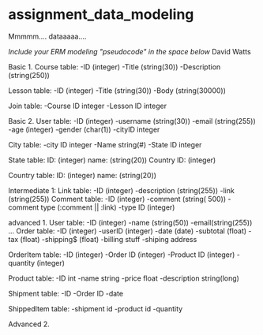 # assignment_data_modeling
Mmmmm.... dataaaaa....

*Include your ERM modeling "pseudocode" in the space below*
David Watts

Basic 1.
  Course table:
    -ID (integer)
    -Title (string(30))
    -Description (string(250))
  
  Lesson table:
    -ID (integer)
    -Title (string(30))
    -Body (string(30000))
    
  Join table:
    -Course ID integer
    -Lesson ID integer
  
Basic 2. 
  User table:
    -ID (integer)
    -username (string(30))
    -email (string(255))
    -age (integer)
    -gender (char(1))
    -cityID integer
    
  City table:
    -city ID integer
    -Name string(#)
    -State ID integer
  
  State table:
    ID: (integer)
    name: (string(20))
    Country ID: (integer)
    
  Country table:
    ID: (integer)
    name: (string(20))
  
Intermediate 1:
  Link table:
    -ID (integer)
    -description (string(255))
    -link (string(255))
  Comment table:
    -ID (integer)
    -comment (string( 500))
    -comment type (:comment || :link)
    -type ID (integer)
    
advanced 1. 
  User table:
    -ID (integer)
    -name (string(50))
    -email(string(255))
    ...
  Order table:
    -ID (integer)
    -userID (integer)
    -date (date)
    -subtotal (float)
    -tax (float)
    -shipping$ (float)
    -billing stuff
    -shiping address
    
  OrderItem table:
    -ID (integer)
    -Order ID (integer)
    -Product ID (integer)
    -quantity (integer)
  
  Product table:
    -ID int
    -name string
    -price float
    -description string(long)
    
  Shipment table:
    -ID
    -Order ID
    -date
    
  ShippedItem table:
    -shipment id
    -product id
    -quantity

Advanced 2.

